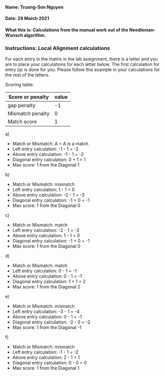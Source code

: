 #### Name: Truong-Son Nguyen
#### Date: 29 March 2021
#### What this is: Calculations from the manual work out of the Needleman-Wunsch algorithm.

### Instructions: Local Alignment calculations
For each entry in the matrix in the lab assignment, there is a letter and you are to place your calculations for each letter below. The first calculation for entry (a) is done for you. Please follow this example in your calculations for the rest of the letters.

Scoring table:


|Score or penalty| value |
|----------------|-------|
|gap penalty      |-1     |
|Mismatch penalty | 0     |
|Match score     | 1     |


a)
- Match or Mismatch: A = A is a match
- Left entry calculation: -1 - 1 = -2
- Above entry calculation: -1 - 1 = -2
- Diagonal entry calculation: 0 + 1 = 1
- Max score: 1 from the Diagonal    1


b)
- Match or Mismatch:               mismatch
- Left entry calculation:          1 - 1 = 0
- Above entry calculation:         -2 - 1 = -3
- Diagonal entry calculation:      -1 + 0 = -1
- Max score: 1 from the Diagonal   0


c)
- Match or Mismatch:               match
- Left entry calculation:          -2 - 1 = -3
- Above entry calculation:         1 - 1 = 0
- Diagonal entry calculation:      -1 + 0 = -1
- Max score: 1 from the Diagonal   0


d)
- Match or Mismatch:               match
- Left entry calculation:          0 - 1 = -1
- Above entry calculation:         0 - 1 = -1
- Diagonal entry calculation:      1 + 1 = 2
- Max score: 1 from the Diagonal   2


e)
- Match or Mismatch:               mismatch
- Left entry calculation:          -3 - 1 = -4
- Above entry calculation:         0 - 1 = -1
- Diagonal entry calculation:      -2 - 0 = -2
- Max score: 1 from the Diagonal   -1


f)
- Match or Mismatch:               mismatch
- Left entry calculation:          -1 - 1 = -2
- Above entry calculation:         2 - 1 = 1
- Diagonal entry calculation:      0 - 0 = 0
- Max score: 1 from the Diagonal   1
